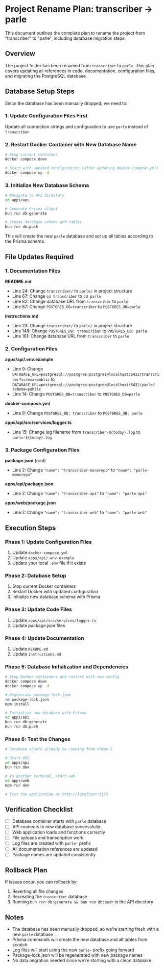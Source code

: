 # Project Rename Plan: transcriber → parle

This document outlines the complete plan to rename the project from "transcriber" to "parle", including database migration steps.

## Overview

The project folder has been renamed from `transcriber` to `parle`. This plan covers updating all references in code, documentation, configuration files, and migrating the PostgreSQL database.

## Database Setup Steps

Since the database has been manually dropped, we need to:

### 1. Update Configuration Files First
Update all connection strings and configuration to use `parle` instead of `transcriber`.

### 2. Restart Docker Container with New Database Name
```bash
# Stop current container
docker compose down

# Start with updated configuration (after updating docker-compose.yml)
docker compose up -d
```

### 3. Initialize New Database Schema
```bash
# Navigate to API directory
cd apps/api

# Generate Prisma client
bun run db:generate

# Create database schema and tables
bun run db:push
```

This will create the new `parle` database and set up all tables according to the Prisma schema.

## File Updates Required

### 1. Documentation Files

**README.md**
- Line 24: Change `transcriber/` to `parle/` in project structure
- Line 67: Change `cd transcriber` to `cd parle`  
- Line 82: Change database URL from `transcriber` to `parle`
- Line 87: Change `POSTGRES_DB=transcriber` to `POSTGRES_DB=parle`

**instructions.md**
- Line 23: Change `transcriber/` to `parle/` in project structure
- Line 148: Change `POSTGRES_DB: transcriber` to `POSTGRES_DB: parle`
- Line 161: Change database URL from `transcriber` to `parle`

### 2. Configuration Files

**apps/api/.env.example**
- Line 9: Change `DATABASE_URL=postgresql://postgres:postgres@localhost:5432/transcriber?schema=public` to `DATABASE_URL=postgresql://postgres:postgres@localhost:5432/parle?schema=public`
- Line 14: Change `POSTGRES_DB=transcriber` to `POSTGRES_DB=parle`

**docker-compose.yml**
- Line 8: Change `POSTGRES_DB: transcriber` to `POSTGRES_DB: parle`

**apps/api/src/services/logger.ts**
- Line 15: Change log filename from `transcriber-${today}.log` to `parle-${today}.log`

### 3. Package Configuration Files

**package.json** (root)
- Line 2: Change `"name": "transcriber-monorepo"` to `"name": "parle-monorepo"`

**apps/api/package.json**
- Line 2: Change `"name": "transcriber-api"` to `"name": "parle-api"`

**apps/web/package.json**
- Line 2: Change `"name": "transcriber-web"` to `"name": "parle-web"`

## Execution Steps

### Phase 1: Update Configuration Files
1. Update `docker-compose.yml`
2. Update `apps/api/.env.example`
3. Update your local `.env` file if it exists

### Phase 2: Database Setup
1. Stop current Docker containers
2. Restart Docker with updated configuration
3. Initialize new database schema with Prisma

### Phase 3: Update Code Files
1. Update `apps/api/src/services/logger.ts`
2. Update package.json files

### Phase 4: Update Documentation
1. Update `README.md`
2. Update `instructions.md`

### Phase 5: Database Initialization and Dependencies
```bash
# Stop Docker containers and restart with new config
docker compose down
docker compose up -d

# Regenerate package-lock.json
rm package-lock.json
npm install

# Initialize new database with Prisma
cd apps/api
bun run db:generate
bun run db:push
```

### Phase 6: Test the Changes
```bash
# Database should already be running from Phase 5

# Start API
cd apps/api
bun run dev

# In another terminal, start web
cd apps/web
npm run dev

# Test the application at http://localhost:5173
```

## Verification Checklist

- [ ] Database container starts with `parle` database
- [ ] API connects to new database successfully
- [ ] Web application loads and functions correctly
- [ ] File uploads and transcription work
- [ ] Log files are created with `parle-` prefix
- [ ] All documentation references are updated
- [ ] Package names are updated consistently

## Rollback Plan

If issues occur, you can rollback by:
1. Reverting all file changes
2. Recreating the `transcriber` database
3. Running `bun run db:generate && bun run db:push` in the API directory

## Notes

- The database has been manually dropped, so we're starting fresh with a new `parle` database
- Prisma commands will create the new database and all tables from scratch
- Log files will start using the new `parle-` prefix going forward
- Package-lock.json will be regenerated with new package names
- No data migration needed since we're starting with a clean database